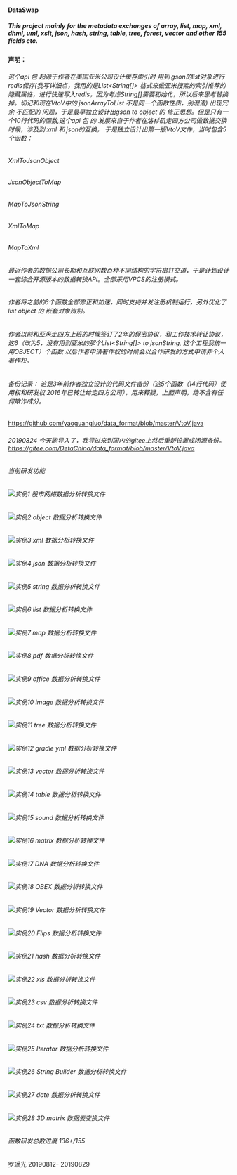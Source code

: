 #### DataSwap
##### This project mainly for the metadata exchanges of array, list, map, xml, dhml, uml, xslt, json, hash, string, table, tree, forest, vector and other 155 fields etc.

#### 声明：
###### 这个api 包 起源于作者在美国亚米公司设计缓存索引时 用到 gson的list对象进行 redis保存(我写详细点，我用的是List<String[]> 格式来做亚米搜索的索引推荐的隐藏属性，进行快速写入redis，因为考虑String[]需要初始化，所以后来思考替换掉。切记和现在VtoV中的 jsonArrayToList 不是同一个函数性质，别混淆) 出现冗余 不匹配的 问题，于是最早独立设计出gson to object 的 修正思想。但是只有一个10行代码的函数,这个api 包 的 发展来自于作者在洛杉矶走四方公司做数据交换时候，涉及到 xml 和 json的互换， 于是独立设计出第一版VtoV文件，当时包含5个函数：
###### XmlToJsonObject
###### JsonObjectToMap
###### MapToJsonString
###### XmlToMap
###### MapToXml

###### 最近作者的数据公司长期和互联网数百种不同结构的字符串打交道，于是计划设计一套综合开源版本的数据转换API。全部采用VPCS的注册模式。
###### 作者将之前的6个函数全部修正和加速，同时支持并发注册机制运行，另外优化了 list object 的 嵌套对象辨别。
###### 作者以前和亚米走四方上班的时候签订了2年的保密协议，和工作技术转让协议，这6（改为5，没有用到亚米的那个List<String[]> to jsonString, 这个工程我统一用OBJECT）个函数 以后作者申请著作权的时候会以合作研发的方式申请非个人著作权。
###### 备份记录： 这是3年前作者独立设计的代码文件备份（这5个函数（14行代码）使用权和研发权 2016年已转让给走四方公司），用来释疑，上面声明，绝不含有任何欺诈成分。
https://github.com/yaoguangluo/data_format/blob/master/VtoV.java

###### 20190824 今天能导入了，我导过来到国内的gitee上然后重新设置成闭源备份。 https://gitee.com/DetaChina/data_format/blob/master/VtoV.java

###### 当前研发功能
###### ![实例](http://progressed.io/bar/100?title=completed)1 股市网络数据分析转换文件
###### ![实例](http://progressed.io/bar/10?title=completed)2 object 数据分析转换文件
###### ![实例](http://progressed.io/bar/100?title=completed)3 xml 数据分析转换文件
###### ![实例](http://progressed.io/bar/100?title=completed)4 json 数据分析转换文件
###### ![实例](http://progressed.io/bar/100?title=completed)5 string 数据分析转换文件
###### ![实例](http://progressed.io/bar/100?title=completed)6 list 数据分析转换文件
###### ![实例](http://progressed.io/bar/100?title=completed)7 map 数据分析转换文件
###### ![实例](http://progressed.io/bar/100?title=completed)8 pdf 数据分析转换文件
###### ![实例](http://progressed.io/bar/100?title=completed)9 office 数据分析转换文件
###### ![实例](http://progressed.io/bar/100?title=completed)10 image 数据分析转换文件
###### ![实例](http://progressed.io/bar/100?title=completed)11 tree 数据分析转换文件
###### ![实例](http://progressed.io/bar/100?title=completed)12 gradle yml 数据分析转换文件
###### ![实例](http://progressed.io/bar/100?title=completed)13 vector 数据分析转换文件
###### ![实例](http://progressed.io/bar/10?title=completed)14 table 数据分析转换文件
###### ![实例](http://progressed.io/bar/10?title=completed)15 sound 数据分析转换文件
###### ![实例](http://progressed.io/bar/100?title=completed)16 matrix 数据分析转换文件
###### ![实例](http://progressed.io/bar/10?title=completed)17 DNA 数据分析转换文件
###### ![实例](http://progressed.io/bar/10?title=completed)18 OBEX 数据分析转换文件
###### ![实例](http://progressed.io/bar/100?title=completed)19 Vector 数据分析转换文件
###### ![实例](http://progressed.io/bar/10?title=completed)20 Flips 数据分析转换文件
###### ![实例](http://progressed.io/bar/100?title=completed)21 hash 数据分析转换文件
###### ![实例](http://progressed.io/bar/100?title=completed)22 xls 数据分析转换文件
###### ![实例](http://progressed.io/bar/100?title=completed)23 csv 数据分析转换文件
###### ![实例](http://progressed.io/bar/100?title=completed)24 txt 数据分析转换文件
###### ![实例](http://progressed.io/bar/100?title=completed)25 Iterator 数据分析转换文件
###### ![实例](http://progressed.io/bar/100?title=completed)26 String Builder 数据分析转换文件
###### ![实例](http://progressed.io/bar/100?title=completed)27 date 数据分析转换文件
###### ![实例](http://progressed.io/bar/100?title=completed)28 3D matrix 数据表变换文件

###### 函数研发总数进度 136+/155

罗瑶光 20190812- 20190829

